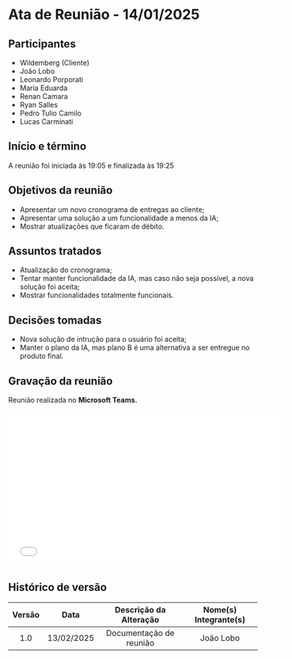 # Ata de Reunião - 14/01/2025

## Participantes

- Wildemberg (Cliente)
- João Lobo
- Leonardo Porporati
- Maria Eduarda
- Renan Camara
- Ryan Salles
- Pedro Tulio Camilo
- Lucas Carminati

## Início e término

A reunião foi iniciada às 19:05 e finalizada às 19:25

## Objetivos da reunião

- Apresentar um novo cronograma de entregas ao cliente;
- Apresentar uma solução a um funcionalidade a menos da IA;
- Mostrar atualizações que ficaram de débito.

## Assuntos tratados

- Atualização do cronograma;
- Tentar manter funcionalidade da IA, mas caso não seja possível, a nova solução foi aceita;
- Mostrar funcionalidades totalmente funcionais.

## Decisões tomadas

- Nova solução de intrução para o usuário foi aceita;
- Manter o plano da IA, mas plano B é uma alternativa a ser entregue no produto final.

## Gravação da reunião

Reunião realizada no **Microsoft Teams.**

<iframe width="560" height="315" src="ADICIONARLINKDOVIDEOAQUI!!" title="YouTube video player" frameborder="0" allow="accelerometer; autoplay; clipboard-write; encrypted-media; gyroscope; picture-in-picture; web-share" referrerpolicy="strict-origin-when-cross-origin" allowfullscreen></iframe>

## Histórico de versão

| Versão |    Data    | Descrição da Alteração  | Nome(s) Integrante(s) |
| :----: | :--------: | :---------------------: | :-------------------: |
|  1.0   | 13/02/2025 | Documentação de reunião |       João Lobo       |
